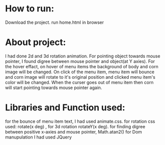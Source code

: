 # How to run:

Download the project.
run home.html in browser 


# About project:

I had done 2d and 3d rotation animation. For pointing object towards mouse pointer, I found digree between mouse pointer and object(at Y axies).
For the hover effact, on hover of menu items the background of body and corn image will be changed. On click of the menu item, menu item will bounce and corn image will rotate to it's original position and clicked menu item's color will be changed.
When the curser goes out of menu item then corn will start pointing towards mouse pointer again.

# Libraries and Function used:

for the bounce of menu item text, I had used animate.css.
for rotation css used: rotate(x deg) , for 3d rotation rotateY(x deg).
for finding digree between positive x-axies and mouse pointer, Math.atan2()
for Dom manupulation I had used JQuery
